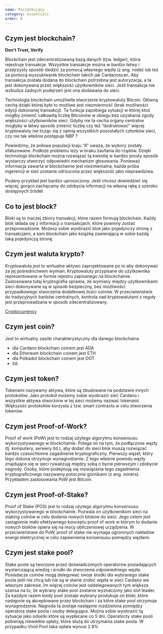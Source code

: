 ```yaml
---
name: Początkujący
category: essentials
order: 0
---
```


## Czym jest blockchain?

**Don’t Trust, Verify**

Blockchain jest zdecentralizowaną bazą danych (tzw. ledger), która rejestruje transakcje. Wszystkie transakcje można w bardzo łatwy i przejrzysty sposób śledzić za pomocą własnego węzła (z ang. node) lub też za pomocą wyszukiwarek blockchain takich jak Cardanoscan. Aby transakcja została dodana do blockchain potrzebna jest autoryzacja, a ta jest dokonywana przez większość użytkowników sieci. Jeśli transakcja nie wzbudza żadnych podejrzeń jest ona dodawana do sieci. 

Technologia blockchain umożliwiła stworzenie kryptowaluty Bitcoin. Główną cechą dzięki której było to możliwe jest niezmienność (brak możliwości edycji dokonanej transakcji). Ta funkcja zapobiega sytuacji w której ktoś mógłby zmienić całkowitą liczbę Bitcoinów w obiegu bez uzyskania zgody większości użytkowników sieci. Gdyby nie ta cecha organy centralne mogłyby w łatwy sposób zmienić liczbę czy też “dodrukować” więcej kryptowaluty nie licząc się z opinią wszystkich pozostałych członków sieci, czy nie tak właśnie postępuje NBP ?

Powiedzmy, że połowa populacji kraju “A” uważa, że wybory zostały sfałszowane. Podłoże problemu leży w braku zaufania do rządów. Dzięki technologii blockchain można rozwiązać tą kwestię w bardzo prosty sposób wystarczy stworzyć odpowiedni mechanizm głosowania. Ponieważ informacja zawarta w blockchainie jest niezmienialna, każda próba ingerencji w sieć zostanie odrzucona przez większość jako nieprawdziwa.

Podany przykład jest bardzo uproszczony. Jeśli chcesz dowiedzieć się więcej, gorąco zachęcamy do zdobycia informacji na własną rękę z szeroko dostępnych źródeł.

## Co to jest block?

Bloki są to inaczej zbiory transakcji, które razem formują blockchain. Każdy blok składa się z informacji o transakcjach, które powinny zostać przeprowadzone. Możesz sobie wyobrazić blok jako pojedynczy stronę z transakcjami, a sam blockchain jako książkę zawierającą w sobie każdą taką pojedynczą stronę. 

## Czym jest waluta krypto?

Kryptowaluta jest to wirtualne aktywo zaprojektowane po to aby dokonywać za jej pośrednictwem wymian. Kryptowaluty przypisane do użytkownika reprezentowane w formie rejestru zapisanego na blockchainie. Zastosowana tutaj kryptografia sprawia, że wymiany między użytkownikami sieci dokonywane są w sposób bezpieczny, bez możliwości przypadkowego stworzenia dodatkowej ilości coinów. W przeciwieństwie do tradycyjnych banków centralnych, kontrola nad kryptowalutami z reguły jest przeprowadzana w sposób zdecentralizowany.

[Cryptocurrency](https://pl.wikipedia.org/wiki/Kryptowaluta)

## Czym jest coin?
Jest to wirtualny zasób charakterystyczny dla danego blockchaina
- dla Cardano blockchain coinem jest ADA
- dla Ethereum blockchain coinem jest ETH
- dla Polkadot blockchain coinem jest DOT
- itd.

## Czym jest token?

Tokenami nazywamy aktywa, które są zbudowane na podstawie innych protokołów. Jako protokół możemy sobie wyobrazić sieć Cardano i wszystkie aktywa stworzone w tej sieci możemy nazwać tokenami. Większość protokołów korzysta z tzw. smart contracts w celu stworzenia tokenów.

## Czym jest Proof-of-Work?

Proof of work (PoW) jest to rodzaj użytego algorytmu konsensusu wykorzystywanego w blockchainie. Polega on na tym, że podłączone węzły (tj. komputery, serwery itd.), aby dodać do sieci blok muszą rozwiązać bardzo czasochłonne zagadnienie kryptograficzny. Pierwszy węzeł, który tego dokona otrzymuje wynagrodzenie. Z tego właśnie powodu węzły znajdujące się w sieci rywalizują między sobą o bycie pierwszym i zdobycie nagrody. Osoby, które podejmują się rozwiązania tego zagadnienia kryptograficznego nazywamy potocznie górnikami (z ang. miners). Przykładem zastosowania PoW jest Bitcoin.

## Czym jest Proof-of-Stake?

Proof of Stake (POS) jest to rodzaj użytego algorytmu konsensusu wykorzystywanego w blockchainie. Pozwala on użytkownikom sieci na staking coinów w celu dodania nowych bloków do sieci. Jego celem jest zastąpienie mało efektywnego konceptu proof of work w którym to dodanie nowych bloków opiera się na mocy obliczeniowej urządzenia. W przeciwieństwie do PoW, proof of stake nie wymaga ogromnych nakładów energii elektrycznej w celu zapewnienia konsensusu pomiędzy węzłami. 

## Czym jest stake pool?

Stake poole są tworzone przez doświadczonych operatorów posiadających wystarczającą wiedzę i środki do stworzenia odpowiedniego węzła. Posiadacze coinów mogą delegować swoje środki dla wybranego stake poola jeśli nie chcą lub nie są w stanie zrobić węzła w sieci Cardano we własnym zakresie.
Im więcej coinów jest oddelegowanych tym większa szansa na to, że wybrany stake pool zostanie wyznaczony jako slot leader. Za każdym razem kiedy pool zostaje wybrany produkuje on bloki, które następnie są akceptowane przez blockchain i za które stake pool otrzymuje wynagrodzenie. Nagroda ta zostaje następnie rozdzielona pomiędzy operatora stake poola i osoby delegujące. Można sobie wyobrazić tą sytuacje jako odsetki które są wypłacane co 5 dni. 
Operatorzy stake pooli pobierają niewielkie opłaty, które służą do utrzymania stake poola. W przypadku Vivid Pool taka opłata wynosi 2.9% 